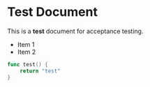# Test Document

This is a **test** document for acceptance testing.

- Item 1
- Item 2

```go
func test() {
    return "test"
}
```